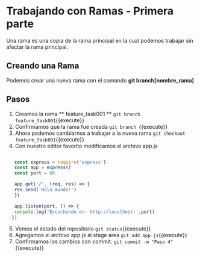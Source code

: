 # Trabajando con Ramas - Primera parte #
Una rama es una copia de la rama principal en la cual podemos trabajar sin afectar la rama principal.

## Creando una Rama ##
Podemos crear una nueva rama con el comando **git branch[nombre_rama]**

## Pasos ##
1. Creamos la rama ** feature_task001 **
   `git branch feature_task001`{{execute}}
2. Confirmamos que la rama fue creada
   `git branch `{{execute}}
3. Ahora podemos cambiarnos a trabajar a la nueva rama
   `git checkout feature_task001`{{execute}}
4. Con nuestro editor favorito modificamos el archivo app.js

```javascript

   const express = require('express')
   const app = express()
   const port = 80

   app.get('/', (req, res) => {
   res.send('Hola mundo!')
   })

   app.listen(port, () => {
   console.log('Escuchando en: http://localhost:',port)
  })
 ```

5. Vemos el estado del repositorio
`git status`{{execute}}
6. Agregamos el archivo app.js al stage area
`git add app.js`{{execute}}
7. Confirmamos los cambios con commit.
`git commit -m "Paso 4"`{{execute}}

